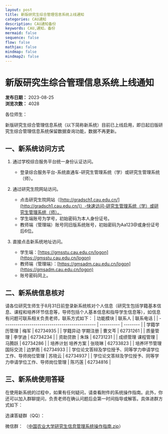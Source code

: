 ```yaml
---
layout: post
title: 新版研究生综合管理信息系统上线通知
categories: CAU通知
description: CAU通知备份
keywords: CAU,通知，备份
mermaid: false
sequence: false
flow: false
mathjax: false
mindmap: false
mindmap2: false
---
```


# 新版研究生综合管理信息系统上线通知

**发布日期：** 2023-08-25  
**浏览次数：** 4028  

各位师生：

新版研究生综合管理信息系统（以下简称新系统）目前已上线启用，即日起旧版研究生综合管理信息系统保留数据查询功能，数据不再更新。

## 一、新系统访问方式

1. 通过学校综合服务平台统一身份认证访问。
   - 登录综合服务平台-系统直通车-研究生管理系统（学）或研究生管理系统（师）。

2. 通过研究生院网站访问。
   - 点击研究生院网站（[http://gradsch1.cau.edu.cn/](http://gradsch1.cau.edu.cn/)）-快速访问-研究生管理系统（学）或研究生管理系统（师）。
   - 学生端账号为学号，初始密码为本人身份证号。
   - 教师端（管理端）账号同旧版系统账号，初始密码为Aa123@或身份证号后6位。

3. 直接点击新系统地址访问。
   - 学生端：[https://gmsstu.cau.edu.cn/logon](https://gmsstu.cau.edu.cn/logon)
   - 教师端（管理端）：[https://gmsadm.cau.edu.cn/logon](https://gmsadm.cau.edu.cn/logon)
   - 账号密码同上。

## 二、新系统信息核对

请各位研究生师生于8月31日前登录新系统核对个人信息（研究生包括学籍基本信息、课程和培养环节信息等，导师包括个人基本信息和指导学生信息等），如信息有问题可联系相关负责老师，联系方式如下：
| 功能模块                                         | 联系人     | 联系电话 |
| ---------------------------------------------- | ---------- | -------- |
| 学籍学历管理                                   | 梅军       | 62734935 |
| 学籍异动 学期注册                             | 曹文芩     | 62731261 |
| 质量管理                                       | 李学迪     | 62734234 |
| 资助贷款                                       | 朱珠       | 62731231 |
| 成绩管理 课程管理                              | 马腾跃     | 62734286 |
| 培养计划 培养方案                              | 张晓琳     | 62733823 |
| 培养环节管理 国际交流                           | 边梦雨     | 62734933 |
| 学位论文答辩及学位授予、同等学力申请学位工作、导师岗位管理 | 苏晓云     | 62734937 |
|   学位论文答辩及学位授予、同等学力申请学位工作、导师岗位管理                                              | 陈巧莲     | 62734816 |

## 三、新系统使用答疑
在使用新系统的过程中，如果有任何疑问，请查看附件的系统操作指南。此外，你还可以加入群聊提问，负责老师在确认问题后会第一时间指导或解答。具体进群方式如下：

选课答疑群（QQ）：

微信群：
（[中国农业大学研究生信息管理系统操作指南.zip](https://github.com/Halerfermatqing/halerfermatqing.github.io/raw/main/_posts/images/中国农业大学研究生信息管理系统操作指南.zip)）



